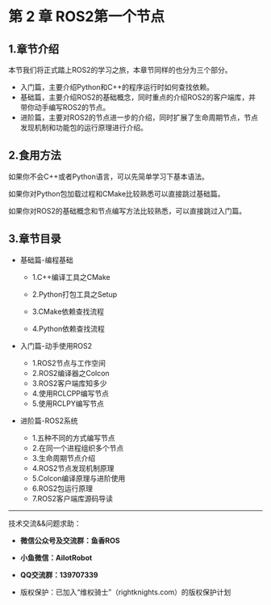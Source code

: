 # 第 2 章 ROS2第一个节点

## 1.章节介绍

本节我们将正式踏上ROS2的学习之旅，本章节同样的也分为三个部分。

- 入门篇，主要介绍Python和C++的程序运行时如何查找依赖。
- 基础篇，主要介绍ROS2的基础概念，同时重点的介绍ROS2的客户端库，并带你动手编写ROS2的节点。
- 进阶篇，主要对ROS2的节点进一步的介绍，同时扩展了生命周期节点，节点发现机制和功能包的运行原理进行介绍。

## 2.食用方法

如果你不会C++或者Python语言，可以先简单学习下基本语法。

如果你对Python包加载过程和CMake比较熟悉可以直接跳过基础篇。

如果你对ROS2的基础概念和节点编写方法比较熟悉，可以直接跳过入门篇。

## 3.章节目录

- 基础篇-编程基础

  - 1.C++编译工具之CMake

  - 2.Python打包工具之Setup

  - 3.CMake依赖查找流程

  - 4.Python依赖查找流程
- 入门篇-动手使用ROS2
  - 1.ROS2节点与工作空间
  - 2.ROS2编译器之Colcon
  - 3.ROS2客户端库知多少
  - 4.使用RCLCPP编写节点
  - 5.使用RCLPY编写节点
- 进阶篇-ROS2系统
  - 1.五种不同的方式编写节点
  - 2.在同一个进程组织多个节点
  - 3.生命周期节点介绍
  - 4.ROS2节点发现机制原理
  - 5.Colcon编译原理与进阶使用
  - 6.ROS2包运行原理
  - 7.ROS2客户端库源码导读



--------------

技术交流&&问题求助：

- **微信公众号及交流群：鱼香ROS**
- **小鱼微信：AiIotRobot**
- **QQ交流群：139707339**

- 版权保护：已加入“维权骑士”（rightknights.com）的版权保护计划